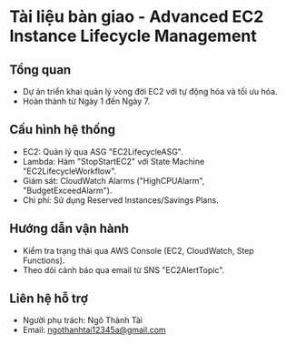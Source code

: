 # Tài liệu bàn giao - Advanced EC2 Instance Lifecycle Management

## Tổng quan
- Dự án triển khai quản lý vòng đời EC2 với tự động hóa và tối ưu hóa.
- Hoàn thành từ Ngày 1 đến Ngày 7.

## Cấu hình hệ thống
- EC2: Quản lý qua ASG "EC2LifecycleASG".
- Lambda: Hàm "StopStartEC2" với State Machine "EC2LifecycleWorkflow".
- Giám sát: CloudWatch Alarms ("HighCPUAlarm", "BudgetExceedAlarm").
- Chi phí: Sử dụng Reserved Instances/Savings Plans.

## Hướng dẫn vận hành
- Kiểm tra trạng thái qua AWS Console (EC2, CloudWatch, Step Functions).
- Theo dõi cảnh báo qua email từ SNS "EC2AlertTopic".

## Liên hệ hỗ trợ
- Người phụ trách: Ngô Thành Tài
- Email: ngothanhtai12345a@gmail.com
